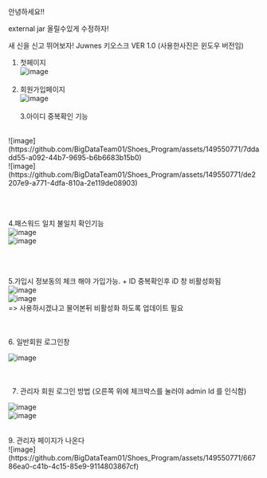 안녕하세요!!


external jar 올릴수있게 수정하자!


새 신을 신고 뛰어보자! Juwnes 키오스크 VER 1.0 (사용한사진은 윈도우 버전임)

1. 첫페이지
   <br>
  ![image](https://github.com/BigDataTeam01/Shoes_Program/assets/149550771/d287212d-6a57-4eba-964e-53f6a88684d2)
<br><br>
3. 회원가입페이지
    <br>
  ![image](https://github.com/BigDataTeam01/Shoes_Program/assets/149550771/e1d48d64-e165-4eb8-95c0-382fe15513b9)
<br><br>
3.아이디 중복확인 기능 
<br>
  ![image](https://github.com/BigDataTeam01/Shoes_Program/assets/149550771/7ddadd55-a092-44b7-9695-b6b6683b15b0)
  <br>
  ![image](https://github.com/BigDataTeam01/Shoes_Program/assets/149550771/de2207e9-a771-4dfa-810a-2e119de08903)

<br><br>

4.패스워드 일치 불일치 확인기능
<br>
  ![image](https://github.com/BigDataTeam01/Shoes_Program/assets/149550771/1d1e2219-13c7-4e9d-8353-ca431e67b1c6)<br>
  ![image](https://github.com/BigDataTeam01/Shoes_Program/assets/149550771/57a145bc-adb8-454a-ad9c-5be361b4a95b)

<br><br>

5.가입시 정보동의 체크 해야 가입가능. + ID 중복확인후  iD 창 비활성화됨
 <br>
  ![image](https://github.com/BigDataTeam01/Shoes_Program/assets/149550771/3842c6b9-fc79-454d-8c8b-1f2746803ed5)<br>
  ![image](https://github.com/BigDataTeam01/Shoes_Program/assets/149550771/44dd8e5c-584f-48ad-8565-1b502892cd84)<br>
 => 사용하시겠냐고 물어본뒤 비활성화 하도록 업데이트 필요

<br><br>
 6. 일반회원 로그인창
<br>

  ![image](https://github.com/BigDataTeam01/Shoes_Program/assets/149550771/26fe65f6-b405-420f-9432-2e7dd7366c57)<br>
<br><br>

7. 관리자 회원 로그인 방법 (오른쪽 위에 체크박스를 눌러야 admin Id 를 인식함)
   <br>

  ![image](https://github.com/BigDataTeam01/Shoes_Program/assets/149550771/3f1ff4e5-42a5-49cb-bc69-ecb677d22a9f)<br>
  ![image](https://github.com/BigDataTeam01/Shoes_Program/assets/149550771/bd6b109e-4070-452b-bc90-c20742ae8c09)<br>

<br>
9.  관리자 페이지가 나온다
<br>
  ![image](https://github.com/BigDataTeam01/Shoes_Program/assets/149550771/66786ea0-c41b-4c15-85e9-9114803867cf)





